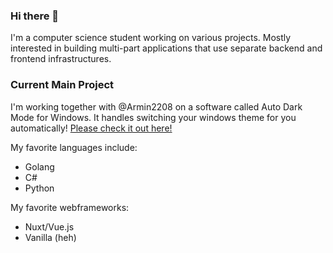 ### Hi there 👋

I'm a computer science student working on various projects.
Mostly interested in building multi-part applications that use separate backend and frontend infrastructures.

### Current Main Project
I'm working together with @Armin2208 on a software called Auto Dark Mode for Windows. It handles switching your windows theme for you automatically!
[Please check it out here!](https://github.com/AutoDarkMode/Windows-Auto-Night-Mode)

My favorite languages include:
- Golang
- C#
- Python

My favorite webframeworks:
- Nuxt/Vue.js
- Vanilla (heh)

